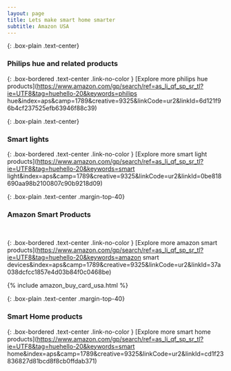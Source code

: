 ```yaml
---
layout: page
title: Lets make smart home smarter
subtitle: Amazon USA
---
```


{: .box-plain .text-center}
### Philips hue and related products

<script type="text/javascript">
amzn_assoc_placement = "adunit0";
amzn_assoc_search_bar = "false";
amzn_assoc_tracking_id = "huehello-20";
amzn_assoc_ad_mode = "search";
amzn_assoc_ad_type = "smart";
amzn_assoc_marketplace = "amazon";
amzn_assoc_region = "US";
amzn_assoc_title = "";
amzn_assoc_default_search_phrase = "philips hue";
amzn_assoc_default_category = "All";
amzn_assoc_linkid = "0ee4c68a5309c69d7807b09132174d7a";
</script>
<script src="//z-na.amazon-adsystem.com/widgets/onejs?MarketPlace=US"></script>

{: .box-bordered .text-center .link-no-color }
[Explore more philips hue products](https://www.amazon.com/gp/search/ref=as_li_qf_sp_sr_tl?ie=UTF8&tag=huehello-20&keywords=philips hue&index=aps&camp=1789&creative=9325&linkCode=ur2&linkId=6d121f96b4cf237525efb63946f88c39)

{: .box-plain .text-center}
### Smart lights
<script type="text/javascript">
amzn_assoc_placement = "adunit0";
amzn_assoc_search_bar = "false";
amzn_assoc_tracking_id = "huehello-20";
amzn_assoc_ad_mode = "search";
amzn_assoc_ad_type = "smart";
amzn_assoc_marketplace = "amazon";
amzn_assoc_region = "US";
amzn_assoc_title = "";
amzn_assoc_default_search_phrase = "smart light";
amzn_assoc_default_category = "All";
amzn_assoc_linkid = "630ad1a012b28c5769c6534e76c369b5";
</script>
<script src="//z-na.amazon-adsystem.com/widgets/onejs?MarketPlace=US"></script>
{: .box-bordered .text-center .link-no-color }
[Explore more smart light products](https://www.amazon.com/gp/search/ref=as_li_qf_sp_sr_tl?ie=UTF8&tag=huehello-20&keywords=smart light&index=aps&camp=1789&creative=9325&linkCode=ur2&linkId=0be818690aa98b2100807c90b9218d09)


{: .box-plain .text-center .margin-top-40}
### Amazon Smart Products

<script type="text/javascript">
amzn_assoc_placement = "adunit0";
amzn_assoc_search_bar = "false";
amzn_assoc_tracking_id = "huehello-20";
amzn_assoc_ad_mode = "search";
amzn_assoc_ad_type = "smart";
amzn_assoc_marketplace = "amazon";
amzn_assoc_region = "US";
amzn_assoc_title = "";
amzn_assoc_default_search_phrase = "amazon smart devices";
amzn_assoc_default_category = "All";
amzn_assoc_linkid = "0ee4c68a5309c69d7807b09132174d7a";
</script>
<script src="//z-na.amazon-adsystem.com/widgets/onejs?MarketPlace=US"></script>

<br>

<script type="text/javascript">
amzn_assoc_placement = "adunit0";
amzn_assoc_search_bar = "false";
amzn_assoc_tracking_id = "huehello-20";
amzn_assoc_ad_mode = "search";
amzn_assoc_ad_type = "smart";
amzn_assoc_marketplace = "amazon";
amzn_assoc_region = "US";
amzn_assoc_title = "";
amzn_assoc_default_search_phrase = "amazon kindle ";
amzn_assoc_default_category = "All";
amzn_assoc_linkid = "0ee4c68a5309c69d7807b09132174d7a";
</script>
<script src="//z-na.amazon-adsystem.com/widgets/onejs?MarketPlace=US"></script>

{: .box-bordered .text-center .link-no-color }
[Explore more amazon smart products](https://www.amazon.com/gp/search/ref=as_li_qf_sp_sr_tl?ie=UTF8&tag=huehello-20&keywords=amazon smart devices&index=aps&camp=1789&creative=9325&linkCode=ur2&linkId=37a038dcfcc1857e4d03b84f0c0468be)

{% include amazon_buy_card_usa.html %}

{: .box-plain .text-center .margin-top-40}
### Smart Home products

<script type="text/javascript">
amzn_assoc_placement = "adunit0";
amzn_assoc_search_bar = "false";
amzn_assoc_tracking_id = "huehello-20";
amzn_assoc_ad_mode = "search";
amzn_assoc_ad_type = "smart";
amzn_assoc_marketplace = "amazon";
amzn_assoc_region = "US";
amzn_assoc_title = "";
amzn_assoc_default_search_phrase = "smart home";
amzn_assoc_default_category = "All";
amzn_assoc_linkid = "0ee4c68a5309c69d7807b09132174d7a";
</script>
<script src="//z-na.amazon-adsystem.com/widgets/onejs?MarketPlace=US"></script>
{: .box-bordered .text-center .link-no-color }
[Explore more smart home products](https://www.amazon.com/gp/search/ref=as_li_qf_sp_sr_tl?ie=UTF8&tag=huehello-20&keywords=smart home&index=aps&camp=1789&creative=9325&linkCode=ur2&linkId=cd1f23836827d81bcd8f8cb0ffdab371)
